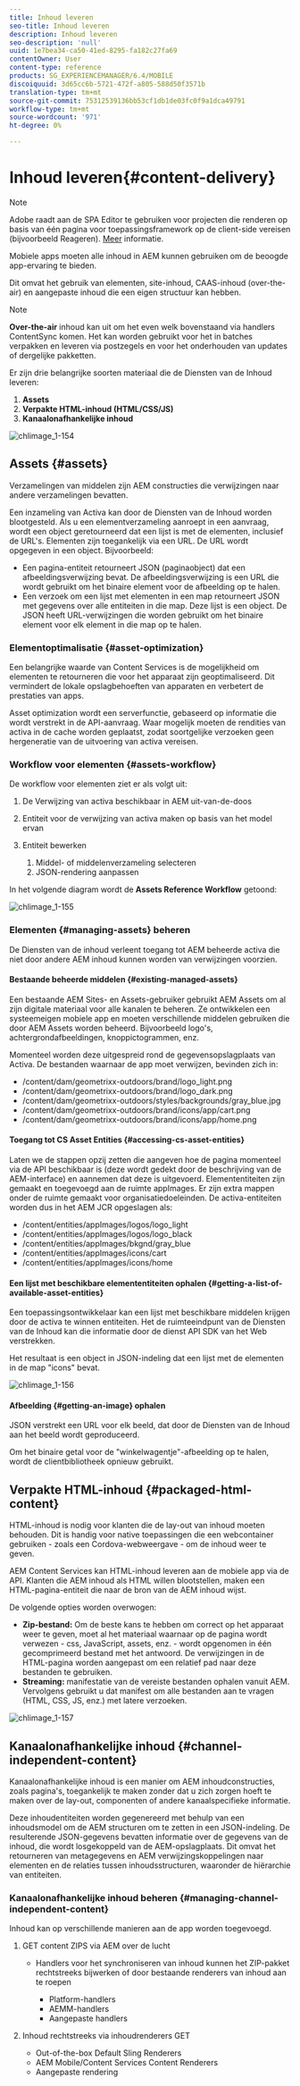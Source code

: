 ```yaml
---
title: Inhoud leveren
seo-title: Inhoud leveren
description: Inhoud leveren
seo-description: 'null'
uuid: 1e7bea34-ca50-41ed-8295-fa182c27fa69
contentOwner: User
content-type: reference
products: SG_EXPERIENCEMANAGER/6.4/MOBILE
discoiquuid: 3d65cc6b-5721-472f-a805-588d50f3571b
translation-type: tm+mt
source-git-commit: 75312539136bb53cf1db1de03fc0f9a1dca49791
workflow-type: tm+mt
source-wordcount: '971'
ht-degree: 0%

---
```



# Inhoud leveren{#content-delivery}

>[!NOTE]
>
>Adobe raadt aan de SPA Editor te gebruiken voor projecten die renderen op basis van één pagina voor toepassingsframework op de client-side vereisen (bijvoorbeeld Reageren). [Meer](/help/sites-developing/spa-overview.md) informatie.

Mobiele apps moeten alle inhoud in AEM kunnen gebruiken om de beoogde app-ervaring te bieden.

Dit omvat het gebruik van elementen, site-inhoud, CAAS-inhoud (over-the-air) en aangepaste inhoud die een eigen structuur kan hebben.

>[!NOTE]
>
>**Over-the-air** inhoud kan uit om het even welk bovenstaand via handlers ContentSync komen. Het kan worden gebruikt voor het in batches verpakken en leveren via postzegels en voor het onderhouden van updates of dergelijke pakketten.

Er zijn drie belangrijke soorten materiaal die de Diensten van de Inhoud leveren:

1. **Assets**
1. **Verpakte HTML-inhoud (HTML/CSS/JS)**
1. **Kanaalonafhankelijke inhoud**

![chlimage_1-154](assets/chlimage_1-154.png)

## Assets {#assets}

Verzamelingen van middelen zijn AEM constructies die verwijzingen naar andere verzamelingen bevatten.

Een inzameling van Activa kan door de Diensten van de Inhoud worden blootgesteld. Als u een elementverzameling aanroept in een aanvraag, wordt een object geretourneerd dat een lijst is met de elementen, inclusief de URL&#39;s. Elementen zijn toegankelijk via een URL. De URL wordt opgegeven in een object. Bijvoorbeeld:

* Een pagina-entiteit retourneert JSON (paginaobject) dat een afbeeldingsverwijzing bevat. De afbeeldingsverwijzing is een URL die wordt gebruikt om het binaire element voor de afbeelding op te halen.
* Een verzoek om een lijst met elementen in een map retourneert JSON met gegevens over alle entiteiten in die map. Deze lijst is een object. De JSON heeft URL-verwijzingen die worden gebruikt om het binaire element voor elk element in die map op te halen.

### Elementoptimalisatie {#asset-optimization}

Een belangrijke waarde van Content Services is de mogelijkheid om elementen te retourneren die voor het apparaat zijn geoptimaliseerd. Dit vermindert de lokale opslagbehoeften van apparaten en verbetert de prestaties van apps.

Asset optimization wordt een serverfunctie, gebaseerd op informatie die wordt verstrekt in de API-aanvraag. Waar mogelijk moeten de rendities van activa in de cache worden geplaatst, zodat soortgelijke verzoeken geen hergeneratie van de uitvoering van activa vereisen.

### Workflow voor elementen {#assets-workflow}

De workflow voor elementen ziet er als volgt uit:

1. De Verwijzing van activa beschikbaar in AEM uit-van-de-doos
1. Entiteit voor de verwijzing van activa maken op basis van het model ervan
1. Entiteit bewerken

   1. Middel- of middelenverzameling selecteren
   1. JSON-rendering aanpassen

In het volgende diagram wordt de **Assets Reference Workflow** getoond:

![chlimage_1-155](assets/chlimage_1-155.png)

### Elementen {#managing-assets} beheren

De Diensten van de inhoud verleent toegang tot AEM beheerde activa die niet door andere AEM inhoud kunnen worden van verwijzingen voorzien.

#### Bestaande beheerde middelen {#existing-managed-assets}

Een bestaande AEM Sites- en Assets-gebruiker gebruikt AEM Assets om al zijn digitale materiaal voor alle kanalen te beheren. Ze ontwikkelen een systeemeigen mobiele app en moeten verschillende middelen gebruiken die door AEM Assets worden beheerd. Bijvoorbeeld logo&#39;s, achtergrondafbeeldingen, knoppictogrammen, enz.

Momenteel worden deze uitgespreid rond de gegevensopslagplaats van Activa. De bestanden waarnaar de app moet verwijzen, bevinden zich in:

* /content/dam/geometrixx-outdoors/brand/logo_light.png
* /content/dam/geometrixx-outdoors/brand/logo_dark.png
* /content/dam/geometrixx-outdoors/styles/backgrounds/gray_blue.jpg
* /content/dam/geometrixx-outdoors/brand/icons/app/cart.png
* /content/dam/geometrixx-outdoors/brand/icons/app/home.png

#### Toegang tot CS Asset Entities {#accessing-cs-asset-entities}

Laten we de stappen opzij zetten die aangeven hoe de pagina momenteel via de API beschikbaar is (deze wordt gedekt door de beschrijving van de AEM-interface) en aannemen dat deze is uitgevoerd. Elemententiteiten zijn gemaakt en toegevoegd aan de ruimte appImages. Er zijn extra mappen onder de ruimte gemaakt voor organisatiedoeleinden. De activa-entiteiten worden dus in het AEM JCR opgeslagen als:

* /content/entities/appImages/logos/logo_light
* /content/entities/appImages/logos/logo_black
* /content/entities/appImages/bkgnd/gray_blue
* /content/entities/appImages/icons/cart
* /content/entities/appImages/icons/home

#### Een lijst met beschikbare elemententiteiten ophalen {#getting-a-list-of-available-asset-entities}

Een toepassingsontwikkelaar kan een lijst met beschikbare middelen krijgen door de activa te winnen entiteiten. Het de ruimteeindpunt van de Diensten van de Inhoud kan die informatie door de dienst API SDK van het Web verstrekken.

Het resultaat is een object in JSON-indeling dat een lijst met de elementen in de map &quot;icons&quot; bevat.

![chlimage_1-156](assets/chlimage_1-156.png)

#### Afbeelding {#getting-an-image} ophalen

JSON verstrekt een URL voor elk beeld, dat door de Diensten van de Inhoud aan het beeld wordt geproduceerd.

Om het binaire getal voor de &quot;winkelwagentje&quot;-afbeelding op te halen, wordt de clientbibliotheek opnieuw gebruikt.

## Verpakte HTML-inhoud {#packaged-html-content}

HTML-inhoud is nodig voor klanten die de lay-out van inhoud moeten behouden. Dit is handig voor native toepassingen die een webcontainer gebruiken - zoals een Cordova-webweergave - om de inhoud weer te geven.

AEM Content Services kan HTML-inhoud leveren aan de mobiele app via de API. Klanten die AEM inhoud als HTML willen blootstellen, maken een HTML-pagina-entiteit die naar de bron van de AEM inhoud wijst.

De volgende opties worden overwogen:

* **Zip-bestand:** Om de beste kans te hebben om correct op het apparaat weer te geven, moet al het materiaal waarnaar op de pagina wordt verwezen - css, JavaScript, assets, enz. - wordt opgenomen in één gecomprimeerd bestand met het antwoord. De verwijzingen in de HTML-pagina worden aangepast om een relatief pad naar deze bestanden te gebruiken.
* **Streaming:** manifestatie van de vereiste bestanden ophalen vanuit AEM. Vervolgens gebruikt u dat manifest om alle bestanden aan te vragen (HTML, CSS, JS, enz.) met latere verzoeken.

![chlimage_1-157](assets/chlimage_1-157.png)

## Kanaalonafhankelijke inhoud {#channel-independent-content}

Kanaalonafhankelijke inhoud is een manier om AEM inhoudconstructies, zoals pagina&#39;s, toegankelijk te maken zonder dat u zich zorgen hoeft te maken over de lay-out, componenten of andere kanaalspecifieke informatie.

Deze inhoudentiteiten worden gegenereerd met behulp van een inhoudsmodel om de AEM structuren om te zetten in een JSON-indeling. De resulterende JSON-gegevens bevatten informatie over de gegevens van de inhoud, die wordt losgekoppeld van de AEM-opslagplaats. Dit omvat het retourneren van metagegevens en AEM verwijzingskoppelingen naar elementen en de relaties tussen inhoudsstructuren, waaronder de hiërarchie van entiteiten.

### Kanaalonafhankelijke inhoud beheren {#managing-channel-independent-content}

Inhoud kan op verschillende manieren aan de app worden toegevoegd.

1. GET content ZIPS via AEM over de lucht

   * Handlers voor het synchroniseren van inhoud kunnen het ZIP-pakket rechtstreeks bijwerken of door bestaande renderers van inhoud aan te roepen

      * Platform-handlers
      * AEMM-handlers
      * Aangepaste handlers

1. Inhoud rechtstreeks via inhoudrenderers GET

   * Out-of-the-box Default Sling Renderers
   * AEM Mobile/Content Services Content Renderers
   * Aangepaste rendering

